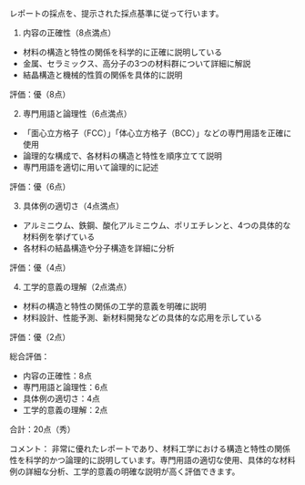 レポートの採点を、提示された採点基準に従って行います。

1. 内容の正確性（8点満点）
- 材料の構造と特性の関係を科学的に正確に説明している
- 金属、セラミックス、高分子の3つの材料群について詳細に解説
- 結晶構造と機械的性質の関係を具体的に説明

評価：優（8点）

2. 専門用語と論理性（6点満点）
- 「面心立方格子（FCC）」「体心立方格子（BCC）」などの専門用語を正確に使用
- 論理的な構成で、各材料の構造と特性を順序立てて説明
- 専門用語を適切に用いて論理的に記述

評価：優（6点）

3. 具体例の適切さ（4点満点）
- アルミニウム、鉄鋼、酸化アルミニウム、ポリエチレンと、4つの具体的な材料例を挙げている
- 各材料の結晶構造や分子構造を詳細に分析

評価：優（4点）

4. 工学的意義の理解（2点満点）
- 材料の構造と特性の関係の工学的意義を明確に説明
- 材料設計、性能予測、新材料開発などの具体的な応用を示している

評価：優（2点）

総合評価：
- 内容の正確性：8点
- 専門用語と論理性：6点
- 具体例の適切さ：4点
- 工学的意義の理解：2点

合計：20点（秀）

コメント：
非常に優れたレポートであり、材料工学における構造と特性の関係性を科学的かつ論理的に説明しています。専門用語の適切な使用、具体的な材料例の詳細な分析、工学的意義の明確な説明が高く評価できます。